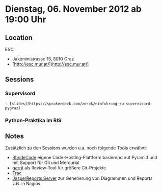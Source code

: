 # Dienstag, 06. November 2012 ab 19:00 Uhr

## Location

ESC

- Jakoministrasse 16, 8010 Graz
- [http://esc.mur.at/](http://esc.mur.at/)

## Sessions

### Supervisord

    - [slides](https://speakerdeck.com/zerok/einfuhrung-zu-supervisord-pygraz)

### Python-Praktika im RIS

## Notes

Zusätzlich zu den Sessions wurden u.a. noch folgende Tools erwähnt:

- [RhodeCode](http://rhodecode.org) eigene Code-Hosting-Plattform basierend auf Pyramid und mit Support für Git und Mercurial
- [gerrit](http://code.google.com/p/gerrit/) als Review-Tool für größere Git-Projekte
- [Trac](http://trac.edgewall.org/)
- [JasperReports Server](http://www.jaspersoft.com/reporting-server) zur Generierung von Diagrammen und Reports z.B. in Nagios
